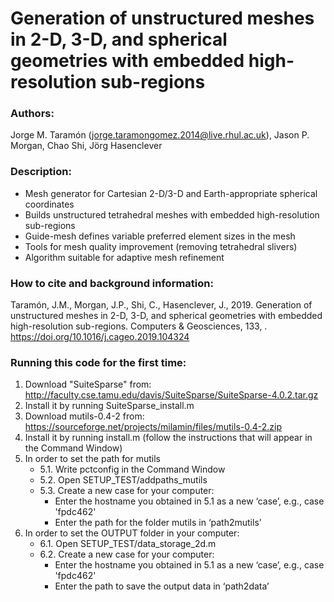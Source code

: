 # Generation of unstructured meshes in 2-D, 3-D, and spherical geometries with embedded high-resolution sub-regions

### Authors:
Jorge M. Taramón (jorge.taramongomez.2014@live.rhul.ac.uk), Jason P. Morgan, Chao Shi, Jörg Hasenclever

### Description:
- Mesh generator for Cartesian 2-D/3-D and Earth-appropriate spherical coordinates
- Builds unstructured tetrahedral meshes with embedded high-resolution sub-regions
- Guide-mesh defines variable preferred element sizes in the mesh
- Tools for mesh quality improvement (removing tetrahedral slivers)
- Algorithm suitable for adaptive mesh refinement

### How to cite and background information:
Taramón, J.M., Morgan, J.P., Shi, C., Hasenclever, J., 2019. Generation of unstructured meshes in 2-D, 3-D, and spherical geometries with embedded high-resolution sub-regions. Computers & Geosciences, 133, . https://doi.org/10.1016/j.cageo.2019.104324

### Running this code for the first time:

1. Download "SuiteSparse" from:
    http://faculty.cse.tamu.edu/davis/SuiteSparse/SuiteSparse-4.0.2.tar.gz
2. Install it by running SuiteSparse_install.m
3. Download mutils-0.4-2 from:
    https://sourceforge.net/projects/milamin/files/mutils-0.4-2.zip
4. Install it by running install.m (follow the instructions that will appear in the Command Window)
5. In order to set the path for mutils
    - 5.1. Write pctconfig in the Command Window
    - 5.2. Open SETUP_TEST/addpaths_mutils
    - 5.3. Create a new case for your computer:
        - Enter the hostname you obtained in 5.1 as a new ‘case’, e.g., case 'fpdc462'
        - Enter the path for the folder mutils in ‘path2mutils’
6. In order to set the OUTPUT folder in your computer:
    - 6.1. Open SETUP_TEST/data_storage_2d.m
    - 6.2. Create a new case for your computer:
        - Enter the hostname you obtained in 5.1 as a new ‘case’, e.g., case 'fpdc462'
        - Enter the path to save the output data in ‘path2data’
